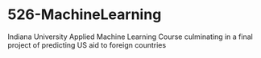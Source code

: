 # 526-MachineLearning
Indiana University Applied Machine Learning Course culminating in a final project of predicting US aid to foreign countries 

